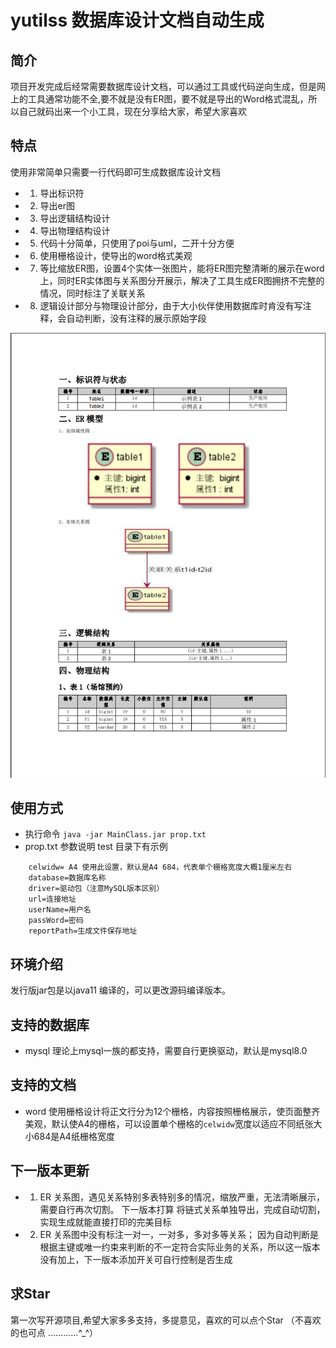 # yutilss 数据库设计文档自动生成
## 简介
 项目开发完成后经常需要数据库设计文档，可以通过工具或代码逆向生成，但是网上的工具通常功能不全,要不就是没有ER图，要不就是导出的Word格式混乱，所以自己就码出来一个小工具，现在分享给大家，希望大家喜欢

## 特点
 使用非常简单只需要一行代码即可生成数据库设计文档
- 1. 导出标识符
- 2. 导出er图
- 3. 导出逻辑结构设计
- 4. 导出物理结构设计
- 5. 代码十分简单，只使用了poi与uml，二开十分方便
- 6. 使用栅格设计，使导出的word格式美观
- 7. 等比缩放ER图，设置4个实体一张图片，能将ER图完整清晰的展示在word上，同时ER实体图与关系图分开展示，解决了工具生成ER图拥挤不完整的情况，同时标注了关联关系
- 8. 逻辑设计部分与物理设计部分，由于大小伙伴使用数据库时肯没有写注释，会自动判断，没有注释的展示原始字段

![输入图片说明](image.png)
## 使用方式
- 执行命令
`java -jar MainClass.jar prop.txt`  
- prop.txt 参数说明 test 目录下有示例

```
    celwidw= A4 使用此设置，默认是A4 684，代表单个栅格宽度大概1厘米左右
    database=数据库名称
    driver=驱动包（注意MySQL版本区别）
    url=连接地址
    userName=用户名
    passWord=密码
    reportPath=生成文件保存地址
```
## 环境介绍
发行版jar包是以java11 编译的，可以更改源码编译版本。

## 支持的数据库
- mysql 理论上mysql一族的都支持，需要自行更换驱动，默认是mysql8.0

## 支持的文档
- word  使用栅格设计将正文行分为12个栅格，内容按照栅格展示，使页面整齐美观，默认使A4的栅格，可以设置单个栅格的` celwidw `宽度以适应不同纸张大小684是A4纸栅格宽度

## 下一版本更新
- 1. ER 关系图，遇见关系特别多表特别多的情况，缩放严重，无法清晰展示，需要自行再次切割。 下一版本打算 将链式关系单独导出，完成自动切割，实现生成就能直接打印的完美目标
- 2. ER 关系图中没有标注一对一，一对多，多对多等关系； 因为自动判断是根据主键或唯一约束来判断的不一定符合实际业务的关系，所以这一版本没有加上，下一版本添加开关可自行控制是否生成

## 求Star
第一次写开源项目,希望大家多多支持，多提意见，喜欢的可以点个Star （不喜欢的也可点 …………^_^）


